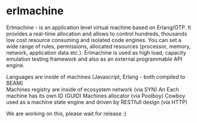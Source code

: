 # erlmachine

Erlmachine - is an application level virtual machine based on Erlang/OTP. It provides a real-time allocation and allows to control hundreds, thousands low cost resource consuming and isolated code engines. You can set a wide range of rules, permissions, allocated resources (processor, memory, network, application data etc.). 
Erlmachine is used as high load, capacity emulation testing framework and also as an external programmable API engine.

Languages are inside of machines (Javascript, Erlang - both compiled to BEAM)   
Machines registry are inside of ecosystem  network  (via SYN)
An Each machine has its own ID (GUID)
Machines allocator (via Poolboy)
Cowboy used as a machine state engine and driven by RESTfull design (via HTTP)

We are working on this, please wait for release :)
